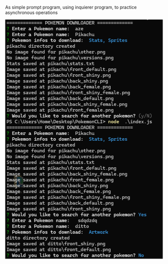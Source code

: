 As simple prompt program, using inquierer program, to practice asynchronous operations

![Preview](Preview.png)
